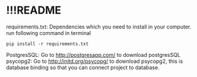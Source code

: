 # !!!README #

requirements.txt: Dependencies which you need to install in your computer.
run following command in terminal
```
pip install -r requirements.txt
```

PostgresSQL: Go to http://postgresapp.com/ to download postgresSQL
psycopg2: Go to http://initd.org/psycopg/ to download  psycopg2, this is database binding so that you can connect project to database.